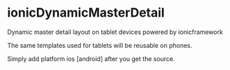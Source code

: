 ionicDynamicMasterDetail
========================

Dynamic master detail layout on tablet devices powered by ionicframework

The same templates used for tablets will be reusable on phones.

Simply add platform ios [android] after you get the source.
